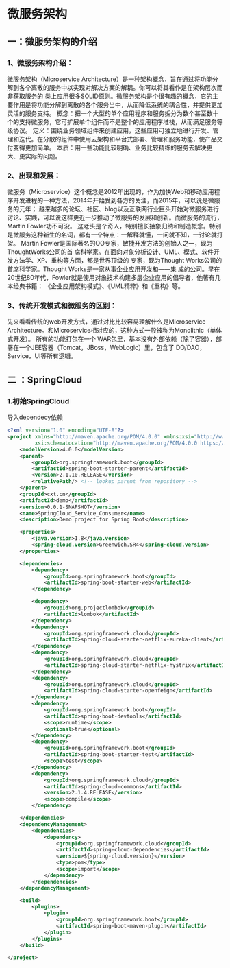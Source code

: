 # 微服务架构
## 一：微服务架构的介绍
### 1、微服务架构介绍：
微服务架构（Microservice Architecture）是一种架构概念，旨在通过将功能分解到各个离散的服务中以实现对解决方案的解耦。你可以将其看作是在架构层次而非获取服务的
类上应用很多SOLID原则。微服务架构是个很有趣的概念，它的主要作用是将功能分解到离散的各个服务当中，从而降低系统的耦合性，并提供更加灵活的服务支持。
概念：把一个大型的单个应用程序和服务拆分为数个甚至数十个的支持微服务，它可扩展单个组件而不是整个的应用程序堆栈，从而满足服务等级协议。
定义：围绕业务领域组件来创建应用，这些应用可独立地进行开发、管理和迭代。在分散的组件中使用云架构和平台式部署、管理和服务功能，使产品交付变得更加简单。
本质：用一些功能比较明确、业务比较精练的服务去解决更大、更实际的问题。
### 2、出现和发展：
微服务（Microservice）这个概念是2012年出现的，作为加快Web和移动应用程序开发进程的一种方法，2014年开始受到各方的关注，而2015年，可以说是微服务的元年；
越来越多的论坛、社区、blog以及互联网行业巨头开始对微服务进行讨论、实践，可以说这样更近一步推动了微服务的发展和创新。而微服务的流行，Martin Fowler功不可没。
这老头是个奇人，特别擅长抽象归纳和制造概念。特别是微服务这种新生的名词，都有一个特点：一解释就懂，一问就不知，一讨论就打架。
Martin Fowler是国际著名的OO专家，敏捷开发方法的创始人之一，现为ThoughtWorks公司的首
席科学家。在面向对象分析设计、UML、模式、软件开发方法学、XP、重构等方面，都是世界顶级的
专家，现为Thought Works公司的首席科学家。Thought Works是一家从事企业应用开发和——集
成的公司。早在20世纪80年代，Fowler就是使用对象技术构建多层企业应用的倡导者，他著有几
本经典书籍： 《企业应用架构模式》、《UML精粹》和《重构》等。
### 3、传统开发模式和微服务的区别：
先来看看传统的web开发方式，通过对比比较容易理解什么是Microservice Architecture。和Microservice相对应的，这种方式一般被称为Monolithic（单体式开发）。
所有的功能打包在一个 WAR包里，基本没有外部依赖（除了容器），部署在一个JEE容器（Tomcat，JBoss，WebLogic）里，包含了 DO/DAO，Service，UI等所有逻辑。
 ## 二 ：SpringCloud
 ### 1.初始SpringCloud
 导入dependecy依赖
 ~~~xml
<?xml version="1.0" encoding="UTF-8"?>
 <project xmlns="http://maven.apache.org/POM/4.0.0" xmlns:xsi="http://www.w3.org/2001/XMLSchema-instance"
          xsi:schemaLocation="http://maven.apache.org/POM/4.0.0 https://maven.apache.org/xsd/maven-4.0.0.xsd">
     <modelVersion>4.0.0</modelVersion>
     <parent>
         <groupId>org.springframework.boot</groupId>
         <artifactId>spring-boot-starter-parent</artifactId>
         <version>2.1.10.RELEASE</version>
         <relativePath/> <!-- lookup parent from repository -->
     </parent>
     <groupId>cxt.cn</groupId>
     <artifactId>demo</artifactId>
     <version>0.0.1-SNAPSHOT</version>
     <name>SpringCloud_Service_Consumer</name>
     <description>Demo project for Spring Boot</description>
 
     <properties>
         <java.version>1.8</java.version>
         <spring-cloud.version>Greenwich.SR4</spring-cloud.version>
     </properties>
 
     <dependencies>
         <dependency>
             <groupId>org.springframework.boot</groupId>
             <artifactId>spring-boot-starter-web</artifactId>
         </dependency>
 
         <dependency>
             <groupId>org.projectlombok</groupId>
             <artifactId>lombok</artifactId>
         </dependency>
         <dependency>
             <groupId>org.springframework.cloud</groupId>
             <artifactId>spring-cloud-starter-netflix-eureka-client</artifactId>
         </dependency>
         <dependency>
             <groupId>org.springframework.cloud</groupId>
             <artifactId>spring-cloud-starter-netflix-hystrix</artifactId>
         </dependency>
         <dependency>
             <groupId>org.springframework.cloud</groupId>
             <artifactId>spring-cloud-starter-openfeign</artifactId>
         </dependency>
         <dependency>
             <groupId>org.springframework.boot</groupId>
             <artifactId>spring-boot-devtools</artifactId>
             <scope>runtime</scope>
             <optional>true</optional>
         </dependency>
         <dependency>
             <groupId>org.springframework.boot</groupId>
             <artifactId>spring-boot-starter-test</artifactId>
             <scope>test</scope>
         </dependency>
         <dependency>
             <groupId>org.springframework.cloud</groupId>
             <artifactId>spring-cloud-commons</artifactId>
             <version>2.1.4.RELEASE</version>
             <scope>compile</scope>
         </dependency>
 
     </dependencies>
     <dependencyManagement>
         <dependencies>
             <dependency>
                 <groupId>org.springframework.cloud</groupId>
                 <artifactId>spring-cloud-dependencies</artifactId>
                 <version>${spring-cloud.version}</version>
                 <type>pom</type>
                 <scope>import</scope>
             </dependency>
         </dependencies>
     </dependencyManagement>
 
     <build>
         <plugins>
             <plugin>
                 <groupId>org.springframework.boot</groupId>
                 <artifactId>spring-boot-maven-plugin</artifactId>
             </plugin>
         </plugins>
     </build>
 
 </project>
 